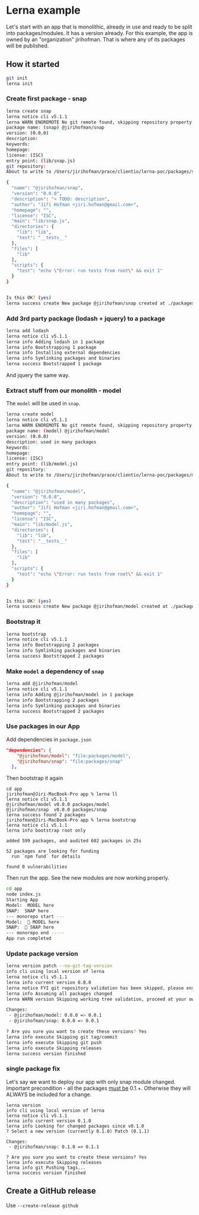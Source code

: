 # Lerna example
Let's start with an app that is monolithic, already in use and ready to be split into packages/modules. It has a version already. For this example, the app is owned by an "organization" jirihofman. That is where any of its packages will be published.

## How it started
```sh
git init
lerna init
```

### Create first package - snap
```sh
lerna create snap 
lerna notice cli v5.1.1
lerna WARN ENOREMOTE No git remote found, skipping repository property
package name: (snap) @jirihofman/snap
version: (0.0.0) 
description: 
keywords: 
homepage: 
license: (ISC) 
entry point: (lib/snap.js) 
git repository: 
About to write to /Users/jirihofman/prace/clientio/lerna-poc/packages/snap/package.json:

{
  "name": "@jirihofman/snap",
  "version": "0.0.0",
  "description": "> TODO: description",
  "author": "Jiří Hofman <jiri.hofman@gmail.com>",
  "homepage": "",
  "license": "ISC",
  "main": "lib/snap.js",
  "directories": {
    "lib": "lib",
    "test": "__tests__"
  },
  "files": [
    "lib"
  ],
  "scripts": {
    "test": "echo \"Error: run tests from root\" && exit 1"
  }
}


Is this OK? (yes) 
lerna success create New package @jirihofman/snap created at ./packages/snap
```

### Add 3rd party package (lodash + jquery) to a package
```sh
lerna add lodash
lerna notice cli v5.1.1
lerna info Adding lodash in 1 package
lerna info Bootstrapping 1 package
lerna info Installing external dependencies
lerna info Symlinking packages and binaries
lerna success Bootstrapped 1 package
```
And jquery the same way.

### Extract stuff from our monolith - model
The `model` will be used in `snap`.
```sh
lerna create model
lerna notice cli v5.1.1
lerna WARN ENOREMOTE No git remote found, skipping repository property
package name: (model) @jirihofman/model
version: (0.0.0) 
description: used in many packages
keywords: 
homepage: 
license: (ISC) 
entry point: (lib/model.js) 
git repository: 
About to write to /Users/jirihofman/prace/clientio/lerna-poc/packages/model/package.json:

{
  "name": "@jirihofman/model",
  "version": "0.0.0",
  "description": "used in many packages",
  "author": "Jiří Hofman <jiri.hofman@gmail.com>",
  "homepage": "",
  "license": "ISC",
  "main": "lib/model.js",
  "directories": {
    "lib": "lib",
    "test": "__tests__"
  },
  "files": [
    "lib"
  ],
  "scripts": {
    "test": "echo \"Error: run tests from root\" && exit 1"
  }
}


Is this OK? (yes) 
lerna success create New package @jirihofman/model created at ./packages/model
```

### Bootstrap it
```sh
lerna bootstrap
lerna notice cli v5.1.1
lerna info Bootstrapping 2 packages
lerna info Symlinking packages and binaries
lerna success Bootstrapped 2 packages
```

### Make `model` a dependency of `snap`
```sh
lerna add @jirihofman/model
lerna notice cli v5.1.1
lerna info Adding @jirihofman/model in 1 package
lerna info Bootstrapping 2 packages
lerna info Symlinking packages and binaries
lerna success Bootstrapped 2 packages
```

### Use packages in our App
Add dependencies in `package.json`
```json
"dependencies": {
    "@jirihofman/model": "file:packages/model",
    "@jirihofman/snap": "file:packages/snap"
  },
```
Then bootstrap it again
```
cd app 
jirihofman@Jiri-MacBook-Pro app % lerna ll
lerna notice cli v5.1.1
@jirihofman/model v0.0.0 packages/model
@jirihofman/snap  v0.0.0 packages/snap
lerna success found 2 packages
jirihofman@Jiri-MacBook-Pro app % lerna bootstrap
lerna notice cli v5.1.1
lerna info bootstrap root only

added 599 packages, and audited 602 packages in 25s

52 packages are looking for funding
  run `npm fund` for details

found 0 vulnerabilities
```

Then run the app. See the new modules are now working properly.
```sh
cd app
node index.js  
Starting App
Model:  MODEL here
SNAP:  SNAP here
--- monorepo start ---
Model:  🚀 MODEL here
SNAP:  🚀 SNAP here
--- monorepo end -----
App run completed
```

### Update package version
```sh
lerna version patch --no-git-tag-version
info cli using local version of lerna
lerna notice cli v5.1.1
lerna info current version 0.0.0
lerna notice FYI git repository validation has been skipped, please ensure your version bumps are correct
lerna info Assuming all packages changed
lerna WARN version Skipping working tree validation, proceed at your own risk

Changes:
 - @jirihofman/model: 0.0.0 => 0.0.1
 - @jirihofman/snap: 0.0.0 => 0.0.1

? Are you sure you want to create these versions? Yes
lerna info execute Skipping git tag/commit
lerna info execute Skipping git push
lerna info execute Skipping releases
lerna success version finished
```

### single package fix
Let's say we want to deploy our app with only snap module changed. Important precondition - all the packages [must be](https://github.com/lerna/lerna/issues/2385) 0.1.+. Otherwise they will ALWAYS be included for a change.
```
lerna version
info cli using local version of lerna
lerna notice cli v5.1.1
lerna info current version 0.1.0
lerna info Looking for changed packages since v0.1.0
? Select a new version (currently 0.1.0) Patch (0.1.1)

Changes:
 - @jirihofman/snap: 0.1.0 => 0.1.1

? Are you sure you want to create these versions? Yes
lerna info execute Skipping releases
lerna info git Pushing tags...
lerna success version finished
```

## Create a GitHub release
Use `--create-release github`
